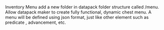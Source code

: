 Inventory Menu add a new folder in datapack folder structure called /menu. Allow datapack maker to create fully functional, dynamic chest menu.
A menu will be defined using json format, just like other element such as predicate , advancement, etc.
